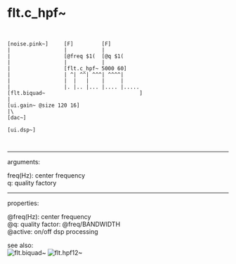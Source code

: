 # flt.c_hpf~

```


[noise.pink~]     [F]         [F]
|                 |           |
|                 [@freq $1(  [@q $1(
|                 |           |
|                 [flt.c_hpf~ 5000 60]
|                 | ^| ^^| ^^^| ^^^^|
|                 |  |   |    |     |
|                 |. |.. |... |.... |.....
[flt.biquad~                              ]
|
[ui.gain~ @size 120 16]
|\
[dac~]

[ui.dsp~]

            
```
---
arguments:

freq(Hz): center
            frequency<br>
q: quality
            factory<br>

---
properties:

@freq(Hz): center frequency<br>
@q: quality
            factor: @freq/BANDWIDTH<br>
@active: on/off dsp
            processing<br>

see also:<br>
![flt.biquad~]("img/object_flt.biquad~.png")
![flt.hpf12~]("img/object_flt.hpf12~.png")
